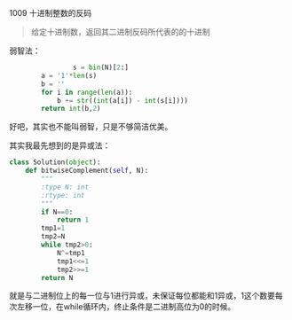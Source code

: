 1009 十进制整数的反码

> 给定十进制数，返回其二进制反码所代表的的十进制

弱智法：

```python
				s = bin(N)[2:]
        a = '1'*len(s)
        b = ''
        for i in range(len(a)):
            b += str((int(a[i]) - int(s[i])))
        return int(b,2)
```

好吧，其实也不能叫弱智，只是不够简洁优美。

其实我最先想到的是异或法：

```python
class Solution(object):
    def bitwiseComplement(self, N):
        """
        :type N: int
        :rtype: int
        """
        if N==0:
            return 1
        tmp1=1
        tmp2=N
        while tmp2>0:
            N^=tmp1
            tmp1<<=1
            tmp2>>=1
        return N
```

就是与二进制位上的每一位与1进行异或，未保证每位都能和1异或，1这个数要每次左移一位，在while循环内，终止条件是二进制高位为0的时候。